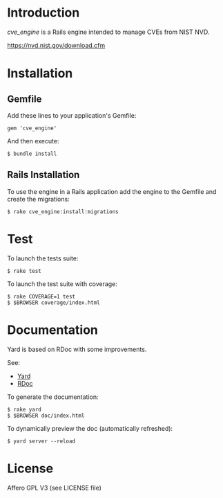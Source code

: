# Introduction

_cve_engine_ is a Rails engine intended to manage CVEs from NIST NVD.

https://nvd.nist.gov/download.cfm


# Installation

## Gemfile

Add these lines to your application's Gemfile:

    gem 'cve_engine'

And then execute:

    $ bundle install


## Rails Installation

To use the engine in a Rails application add the engine to the Gemfile and create the migrations:

    $ rake cve_engine:install:migrations


# Test

To launch the tests suite:

    $ rake test

To launch the test suite with coverage:

    $ rake COVERAGE=1 test
    $ $BROWSER coverage/index.html


# Documentation

Yard is based on RDoc with some improvements.

See:

* [Yard](https://github.com/lsegal/yard/wiki/GettingStarted)
* [RDoc](https://github.com/rdoc/rdoc)

To generate the documentation:

    $ rake yard
    $ $BROWSER doc/index.html

To dynamically preview the doc (automatically refreshed):

    $ yard server --reload


# License

Affero GPL V3 (see LICENSE file)
